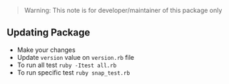 > Warning: This note is for developer/maintainer of this package only

## Updating Package

- Make your changes
- Update `version` value on `version.rb` file
- To run all test `ruby -Itest all.rb`
- To run specific test `ruby snap_test.rb`